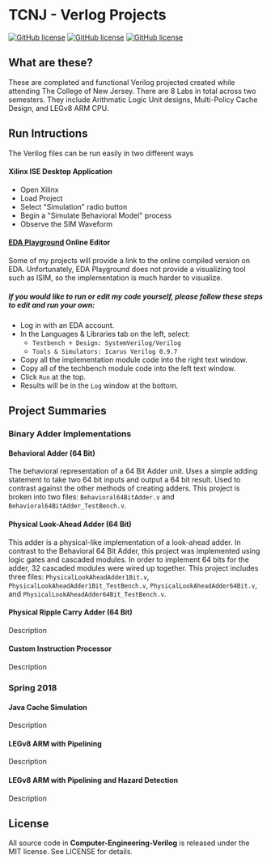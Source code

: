 # TCNJ - Verlog Projects

[![GitHub license](https://img.shields.io/badge/license-MIT-blue.svg)]()
[![GitHub license](https://img.shields.io/badge/language-Verilog-orange.svg)]()
[![GitHub license](https://img.shields.io/badge/language-Java-orange.svg)]()

## What are these?

  These are completed and functional Verilog projected created while attending The College of New Jersey. There are 8 Labs in total across two semesters. They include Arithmatic Logic Unit designs, Multi-Policy Cache Design, and LEGv8 ARM CPU.

## Run Intructions

  The Verilog files can be run easily in two different ways

#### Xilinx ISE Desktop Application

  - Open Xilinx
  - Load Project
  - Select "Simulation" radio button
  - Begin a "Simulate Behavioral Model" process
  - Observe the SIM Waveform

#### [EDA Playground](http://www.edaplayground.com/home) Online Editor

  Some of my projects will provide a link to the online compiled version on EDA. Unfortunately, EDA Playground does not provide a visualizing tool such as ISIM, so the implementation is much harder to visualize.
  
##### If you would like to run or edit my code yourself, please follow these steps to edit and run your own:
  
  - Log in with an EDA account.
  - In the Languages & Libraries tab on the left, select:
	- `Testbench + Design: SystemVerilog/Verilog`
	- `Tools & Simulators: Icarus Verilog 0.9.7`
  - Copy all the implementation module code into the right text window.
  - Copy all of the techbench module code into the left text window.
  - Click `Run` at the top.
  - Results will be in the `Log` window at the bottom.

## Project Summaries

  ### Binary Adder Implementations
  
  #### Behavioral Adder (64 Bit)

  The behavioral representation of a 64 Bit Adder unit. Uses a simple adding statement to take two 64 bit inputs and output a 64 bit result. Used to contrast against the other methods of creating adders. This project is broken into two files: `Behavioral64BitAdder.v` and `Behavioral64BitAdder_TestBench.v`.

  #### Physical Look-Ahead Adder (64 Bit)

  This adder is a physical-like implementation of a look-ahead adder. In contrast to the Behavioral 64 Bit Adder, this project was implemented using logic gates and cascaded modules. In order to implement 64 bits for the adder, 32 cascaded modules were wired up together. This project includes three files: `PhysicalLookAheadAdder1Bit.v`, `PhysicalLookAheadAdder1Bit_TestBench.v`, `PhysicalLookAheadAdder64Bit.v`, and `PhysicalLookAheadAdder64Bit_TestBench.v`.

  #### Physical Ripple Carry Adder (64 Bit)

  Description

  #### Custom Instruction Processor

  Description

  ### Spring 2018

  #### Java Cache Simulation

  Description

  #### LEGv8 ARM with Pipelining

  Description

  #### LEGv8 ARM with Pipelining and Hazard Detection

  Description

## License

  All source code in **Computer-Engineering-Verilog** is released under the MIT license. See LICENSE for details.
